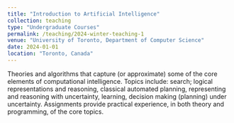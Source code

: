 ```yaml
---
title: "Introduction to Artificial Intelligence"
collection: teaching
type: "Undergraduate Courses"
permalink: /teaching/2024-winter-teaching-1
venue: "University of Toronto, Department of Computer Science"
date: 2024-01-01
location: "Toronto, Canada"
---
```


Theories and algorithms that capture (or approximate) some of the core elements of computational intelligence. Topics include: search; logical representations and reasoning, classical automated planning, representing and reasoning with uncertainty, learning, decision making (planning) under uncertainty. Assignments provide practical experience, in both theory and programming, of the core topics.

